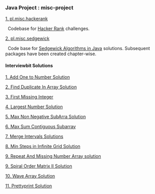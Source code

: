 <h3>Java Project : misc-project</h3>

<p><a href="https://github.com/pallavJha/misc-project/tree/master/src/main/java/pl/misc/hackerank">1. pl.misc.hackerank</a><p>
&nbsp;&nbsp;Codebase for <a href="https://www.hackerrank.com/ObiWan_Pallav"> Hacker Rank</a> challenges.

<p><a href="https://github.com/pallavJha/misc-project/tree/master/src/main/java/pl/misc/sedgewick">2. pl.misc.sedgewick</a></p>
&nbsp;&nbsp;Code base for <a href="http://algs4.cs.princeton.edu/home/">Sedgewick Algorithms in Java</a> solutions. Subsequent packages have been created chapter-wise.



<h4>Interviewbit Solutions</h4>
<a href="https://github.com/pallavJha/misc-project/blob/master/src/main/java/pl/misc/interviewbit/arrays/AddOneToNumber.java">1. Add One to Number Solution</a>

<a href="https://github.com/pallavJha/misc-project/blob/master/src/main/java/pl/misc/interviewbit/arrays/FindDuplicateInArray.java">2. Find Duplicate In Array Solution</a>

<a href="https://github.com/pallavJha/misc-project/blob/master/src/main/java/pl/misc/interviewbit/arrays/FirstMissingInteger.java">3. First Missing Integer</a>

<a href="https://github.com/pallavJha/misc-project/blob/master/src/main/java/pl/misc/interviewbit/arrays/LargestNumber.java">4. Largest Number Solution</a>

<a href="https://github.com/pallavJha/misc-project/blob/master/src/main/java/pl/misc/interviewbit/arrays/MaxNonNegativeSubArray.java">5. Max Non Negative SubArra Solution</a>

<a href="https://github.com/pallavJha/misc-project/blob/master/src/main/java/pl/misc/interviewbit/arrays/MaximumSumArray.java">6. Max Sum Contiguous Subarray</a>

<a href="https://github.com/pallavJha/misc-project/blob/master/src/main/java/pl/misc/interviewbit/arrays/MergeIntervals.java">7. Merge Intervals Solutions</a>

<a href="https://github.com/pallavJha/misc-project/blob/master/src/main/java/pl/misc/interviewbit/arrays/MinStepsInInfiniteGrid.java">8. Min Steps in Infinite Grid Solution</a>

<a href="https://github.com/pallavJha/misc-project/blob/master/src/main/java/pl/misc/interviewbit/arrays/RepeatAndMissingNumberArray.java">9. Repeat And Missing Number Array solution</a>

<a href="https://github.com/pallavJha/misc-project/blob/master/src/main/java/pl/misc/interviewbit/arrays/SpiralOrderMatrix2.java">9. Spiral Order Matrix II Solution</a>

<a href="https://github.com/pallavJha/misc-project/blob/master/src/main/java/pl/misc/interviewbit/arrays/WaveArray.java">10. Wave Array Solution</a>

<a href="https://github.com/pallavJha/misc-project/blob/master/src/main/java/pl/misc/interviewbit/checkpoints/Prettyprint.java">11. Prettyprint Solution</a>

